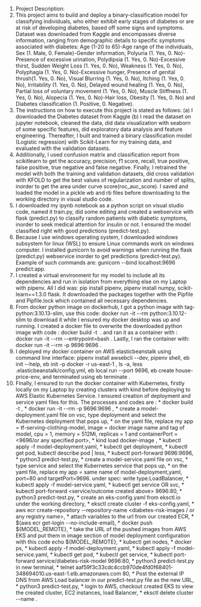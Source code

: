 1.	Project Description:                                                                                                                                                                                                                                                                                               
2.	This project aims to build and deploy a binary-classification model for classifying individuals, who either exhibit early stages of diabetes or are at risk of developing diabetes, based off some signs and symptoms. Dataset was downloaded from Kaggle and encompasses diverse information, ranging from demographic details to specific symptoms associated with diabetes: Age (1-20 to 65)-Age range of the individuals, Sex (1. Male, 0. Female)-Gender information, Polyuria (1. Yes, 0. No)-Presence of excessive urination, Polydipsia (1. Yes, 0. No)-Excessive thirst, Sudden Weight Loss (1. Yes, 0. No), Weakness (1. Yes, 0. No), Polyphagia (1. Yes, 0. No)-Excessive hunger, Presence of genital thrush(1. Yes, 0. No), Visual Blurring (1. Yes, 0. No), Itching (1. Yes, 0. No), Irritability (1. Yes, 0. No), Delayed wound healing (1. Yes, 0. No), Partial loss of voluntary movement (1. Yes, 0. No), Muscle Stiffness (1. Yes, 0. No), Alopecia (1. Yes, 0. No)-Hair loss, Obesity (1. Yes, 0. No) and Diabetes classification (1. Positive, 0. Negative).                                                                                                                                                                                       
3.	The instructions on how to execute this project is stated as follows: (a) I downloaded the Diabetes dataset from Kaggle (b) I read the dataset on jupyter notebook, cleaned the data, did data visualization with seaborn of some specific features, did exploratory data analysis and feature engineering. Thereafter, I built and trained a binary classification model (Logistic regression) with Scikit-Learn for my training data, and evaluated with the validation datasets.                                                                                                                                                                                                                                                                                                         
4.	Additionally, I used confusion matrix and classification report from scikitlearn to get the accuracy, precision, f1 score, recall, true positive, false positive, true negative and false negative. Finally, I retrained the model with both the training and validation datasets, did cross validation with KFOLD to get the best values of regularization and number of splits, inorder to get the area under curve score(roc_auc_score). I saved and loaded the model in a pickle wb and rb files before downloading to the working directory in visual studio code.                                                                                                                                                                                                                             
5.	I downloaded my ipynb notebook as a python script on visual studio code, named it train.py, did some editing and created a webservice with flask (predict.py) to classify random patients with diabetic symptoms, inorder to seek medical attention for insulin or not. I ensured the model classified right with good predictions (predict-test.py).                                                                                                                                                                                                                                                                                   
6.	Because I use windows operating system, I downloaded windows subsystem for linux (WSL) to ensure Linux commands work on windows computer. I installed gunicorn to avoid warnings when running the flask (predict.py) webservice inorder to get predictions (predict-test.py). Example of such commands are: gunicorn --bind localhost:9696 predict:app.                                                                                                                                                                                                                                                                           
7.	I created a virtual environment for my model to include all its dependencies and run in isolation from everything else on my Laptop with pipenv. All I did was: pip install pipenv, pipenv install numpy, scikit-learn==1.3.0 flask. It downloaded the packages together with the Pipfile and Pipfile.lock which contained all necessary dependencies.                                                                                                                                                                                                                                                                                           
8.	From docker python image on dockerhub, I got a python image with tag- python:3.10.13-slim, use this code: docker run -it --rm python:3.10.12-slim to download it while I ensured my docker desktop was up and running. I created a docker file to overwrite the downloaded python image with code : docker build -t <image name> . and ran it as a container with : docker run -it --rm --entrypoint=bash <image-name>. Lastly, I ran the container with: docker run -it --rm -p 9696:9696 <image name>.                                                                                                                                                                                                                                                                                                     
9.	I deployed my docker container on AWS elasticbeanstalk using command line interface: pipenv install awsebcli --dev, pipenv shell, eb init --help, eb init -p docker -r us-east-1 <any name>, ls -a, less .elasticbeanstalk/config.yml, eb local run --port 9696, eb create house-price-env, and terminated using eb terminate <specified name>.                                                                                                                                                                                                                                                                                              
10.	Finally, I ensured to run the docker container with Kubernetes, firstly locally on my Laptop by creating clusters with kind before deploying to AWS Elastic Kubernetes Service. I ensured creation of deployment and service yaml files for this. The processes and codes are : * docker build -t <name of docker-image and tag>, * docker run -it --rm -p 9696:9696 <name of docker-image and tag>, * create a model-deployment.yaml file on vsc, type deployment and select the Kubernetes deployment that pops up, * on the yaml file, replace my app = tf-serving-clothing-model, image = docker image name and tag of model, cpu = 1, memory = 512Mi, replicas = 1 and containerPort = <9696/or any specified port>, * kind load docker-image <specified image name and tag>, * kubectl apply -f model-deployment.yaml, * kubectl get deployment, * kubectl get pod, kubectl describe pod <specified pod-name from kubectl get pod> | less, * kubectl port-forward <specified name of pods> 9696:9696, * python3 predict-test.py, * create a model-service.yaml file on vsc, * type service and select the Kubernetes service that pops up, * on the yaml file, replace my app = same name of model-deployment,yaml, port=80 and targetPort=9696. under spec: write type:LoadBalancer, * kubectl apply -f model-service.yaml, * kubectl get service OR svc, * kubectl port-forward <service/outcome created above> 9696:80, * python3 predict-test.py, * create an eks-config.yaml from eksctl.io under the working directory, * eksctl create cluster -f eks-config.yaml, * aws ecr create-repository --repository-name <diabetes-risk-images / or any registry name>, * attach variables to the url from our created ECR, * $(aws ecr get-login --no-include-email), * docker push ${MODEL_REMOTE}, * take the URL of the pushed images from AWS EKS and put them in image section of model deployment configuration with this code echo ${MODEL_REMOTE}, * kubectl get nodes, * docker ps, * kubectl apply -f  model-deployment.yaml, * kubectl apply -f  model-service.yaml, * kubectl get pod, * kubectl get service, * kubectl port-forward service/diabetes-risk-model 9696:80, * python3 predict-test.py in new terminal, * telnet aaf59f3c33cdc4ccb970de4fd0f68401-348694010.us-east-1.elb.amazonaws.com 80, *  Post the external IP DNS from AWS Load balancer in our predict-test.py file as the new URL, * python3 predict-test.py, * login to AWS, checkout created EKS to view the created cluster, EC2 instances, load Balancer, * eksctl delete cluster --name <cluster name>.
